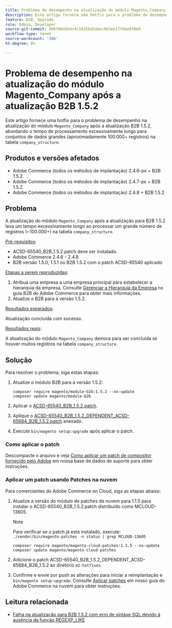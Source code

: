 ```yaml
---
title: Problema de desempenho na atualização do módulo Magento_Company após a atualização B2B 1.5.2
description: Este artigo fornece uma hotfix para o problema de desempenho na atualização do módulo Magento_Company após a atualização B2B 1.5.2, abordando o tempo de processamento excessivamente longo para conjuntos de dados grandes na tabela company_structure.
feature: B2B, Upgrade
role: Admin, Developer
source-git-commit: d06f0045b4c4c1615bd3abec963eb17fdee93860
workflow-type: tm+mt
source-wordcount: '388'
ht-degree: 0%

---
```


# Problema de desempenho na atualização do módulo Magento_Company após a atualização B2B 1.5.2

Este artigo fornece uma hotfix para o problema de desempenho na atualização do módulo `Magento_Company` após a atualização B2B 1.5.2, abordando o tempo de processamento excessivamente longo para conjuntos de dados grandes (aproximadamente 100.000+ registros) na tabela `company_structure`.

## Produtos e versões afetados

* Adobe Commerce (todos os métodos de implantação) 2.4.6-px + B2B 1.5.2
* Adobe Commerce (todos os métodos de implantação) 2.4.7-px + B2B 1.5.2
* Adobe Commerce (todos os métodos de implantação) 2.4.8 + B2B 1.5.2

## Problema

A atualização do módulo `Magento_Company` após a atualização para B2B 1.5.2 leva um tempo excessivamente longo ao processar um grande número de registros (~100.000+) na tabela `company_structure`.

<u>Pré-requisitos</u>:

* ACSD-65540_B2B_1.5.2.patch deve ser instalado.
* Adobe Commerce 2.4.6 - 2.4.8
* B2B versão 1.5.0, 1.5.1 ou B2B 1.5.2 com o patch ACSD-65540 aplicado

<u>Etapas a serem reproduzidas</u>:

1. Atribua uma empresa a uma empresa principal para estabelecer a hierarquia da empresa. Consulte [Gerenciar a Hierarquia da Empresa](https://experienceleague.adobe.com/pt-br/docs/commerce-admin/b2b/company-management/manage-company-hierarchy) no guia B2B do Adobe Commerce para obter mais informações.
1. Atualize o B2B para a versão 1.5.2.

<u>Resultados esperados</u>:

Atualização concluída com sucesso.

<u>Resultados reais</u>:

A atualização do módulo `Magento_Company` demora para ser concluída se houver muitos registros na tabela `company_structure`.

## Solução

Para resolver o problema, siga estas etapas:

1. Atualize o módulo B2B para a versão 1.5.2:

   ```
   composer require magento/module-b2b:1.5.2 --no-update
   composer update magento/module-b2b
   ```

1. Aplicar o [ACSD-65540_B2B_1.5.2.patch](/help/troubleshooting/installation-and-upgrade/assets/ACSD-65540_B2B_1.5.2.zip).

1. Aplique o [ACSD-65540_B2B_1.5.2_DEPENDENT_ACSD-65684_B2B_1.5.2.patch](/help/troubleshooting/installation-and-upgrade/assets/ACSD-65540_B2B_1.5.2_DEPENDENT_ACSD-65684_B2B_1.5.2.patch.zip) anexado.
1. Execute `bin/magento setup:upgrade` após aplicar o patch.

### Como aplicar o patch

Descompacte o arquivo e veja [Como aplicar um patch de compositor fornecido pelo Adobe](https://experienceleague.adobe.com/pt-br/docs/commerce-knowledge-base/kb/how-to/how-to-apply-a-composer-patch-provided-by-magento) em nossa base de dados de suporte para obter instruções.

### Aplicar um patch usando Patches na nuvem

Para comerciantes do Adobe Commerce on Cloud, siga as etapas abaixo:

1. Atualize a versão do módulo de patches de nuvem para 1.1.5 para instalar o ACSD-65540_B2B_1.5.2.patch distribuído como MCLOUD-13605.

   >[!NOTE]
   >
   >Para verificar se o patch já está instalado, execute:
   > `./vendor/bin/magento-patches -n status | grep MCLOUD-13605`

   ```
   composer require magento/magento-cloud-patches:1.1.5 --no-update
   composer update magento/magento-cloud-patches
   ```

1. Adicione o patch ACSD-65540_B2B_1.5.2_DEPENDENT_ACSD-65684_B2B_1.5.2 ao diretório `m2-hotfixes`.
1. Confirme e envie por push as alterações para iniciar a reimplantação e `bin/magento setup:upgrade`. Consulte [Aplicar patches](https://experienceleague.adobe.com/pt-br/docs/commerce-on-cloud/user-guide/develop/upgrade/apply-patches) em nosso guia do Adobe Commerce na nuvem para obter instruções.

## Leitura relacionada

* [Falha na atualização para B2B 1.5.2 com erro de sintaxe SQL devido à ausência da função REGEXP_LIKE](https://experienceleague.adobe.com/pt-br/docs/commerce-knowledge-base/kb/troubleshooting/installation-and-upgrade/sql-syntax-error-due-to-missing-regexp-like-function)
